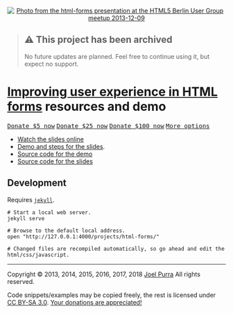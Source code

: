 <p align="center">
  <a href="https://joelpurra.com/projects/html-forms/"><img src="https://files.joelpurra.com/projects/html-forms/video/2013-12-09/joel-purra_html-forms_2013-12-09_presentation_highres.jpg" alt="Photo from the html-forms presentation at the HTML5 Berlin User Group meetup 2013-12-09" border="0" /></a>
</p>



> ## ⚠️ This project has been archived
>
> No future updates are planned. Feel free to continue using it, but expect no support.



# [Improving user experience in HTML forms](https://joelpurra.com/projects/html-forms/) resources and demo

<p class="donate">
  <a href="https://joelpurra.com/donate/proceed/?amount=5&currency=usd"><kbd>Donate $5 now</kbd></a>
  <a href="https://joelpurra.com/donate/proceed/?amount=25&currency=usd"><kbd>Donate $25 now</kbd></a>
  <a href="https://joelpurra.com/donate/proceed/?amount=100&currency=usd&invoice=true"><kbd>Donate $100 now</kbd></a>
  <a href="https://joelpurra.com/donate/"><kbd>More options</kbd></a>
</p>

- [Watch the slides online](https://joelpurra.github.io/html-forms-presentation/)
- [Demo and steps for the slides](https://joelpurra.com/projects/html-forms/).
- [Source code for the demo](https://github.com/joelpurra/html-forms)
- [Source code for the slides](https://github.com/joelpurra/html-forms-presentation)



## Development

Requires [`jekyll`](https://jekyllrb.com/).

```shell
# Start a local web server.
jekyll serve

# Browse to the default local address.
open "http://127.0.0.1:4000/projects/html-forms/"

# Changed files are recompiled automatically, so go ahead and edit the html/css/javascript.
```



---



Copyright &copy; 2013, 2014, 2015, 2016, 2017, 2018 [Joel Purra](https://joelpurra.com/)
All rights reserved.

Code snippets/examples may be copied freely, the rest is licensed under [CC BY-SA 3.0](https://creativecommons.org/licenses/by-sa/3.0/). [Your donations are appreciated!](https://joelpurra.com/donate/)
